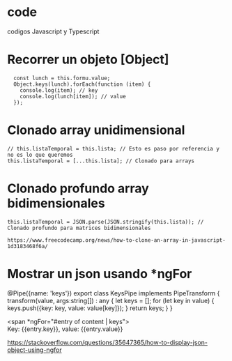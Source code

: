# code
codigos Javascript y Typescript

# Recorrer un objeto [Object]

      const lunch = this.formu.value;
      Object.keys(lunch).forEach(function (item) {
        console.log(item); // key
        console.log(lunch[item]); // value
      });
      

# Clonado array unidimensional
    // this.listaTemporal = this.lista; // Esto es paso por referencia y no es lo que queremos
    this.listaTemporal = [...this.lista]; // Clonado para arrays
    
# Clonado profundo array bidimensionales
    this.listaTemporal = JSON.parse(JSON.stringify(this.lista)); // Clonado profundo para matrices bidimensionales
    
    https://www.freecodecamp.org/news/how-to-clone-an-array-in-javascript-1d3183468f6a/
    
# Mostrar un json usando *ngFor

@Pipe({name: 'keys'})
export class KeysPipe implements PipeTransform {
  transform(value, args:string[]) : any {
    let keys = [];
    for (let key in value) {
      keys.push({key: key, value: value[key]});
    }
    return keys;
  }
}

<span *ngFor="#entry of content | keys">           
  Key: {{entry.key}}, value: {{entry.value}}
</span>

https://stackoverflow.com/questions/35647365/how-to-display-json-object-using-ngfor
